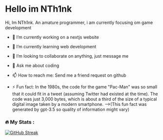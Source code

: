 <h1>Hello im NTh1nk</h1>


Hi, Im NTh1nk. An amature programmer, i am currently focusing om game development

- 🔭 I’m currently working on a nextjs website
- 🌱 I’m currently learning web development
- 👯 I’m looking to collaborate on anything, just message me
- 💬 Ask me about coding
- 📫 How to reach me: Send me a friend request on github

- ⚡ Fun fact: In the 1980s, the code for the game "Pac-Man" was so small that it could fit in a tweet (assuming Twitter had existed at the time). The code was just 3,000 bytes, which is about a third of the size of a typical digital image taken by a modern smartphone.
-->(This fun fact was generated by gpt-3.5 so  quality of information might vary)


### :fire: My Stats :


[![GitHub Streak](https://github-readme-streak-stats.herokuapp.com?user=NTh1nk&theme=nightowl&hide_border=true&border_radius=)](https://git.io/streak-stats)

